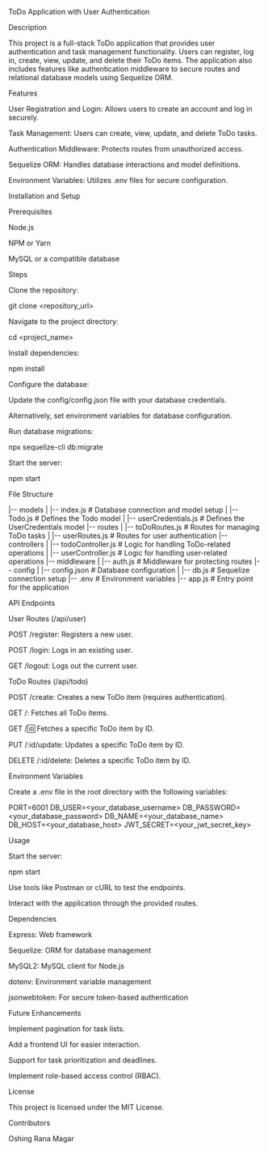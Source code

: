 ToDo Application with User Authentication

Description

This project is a full-stack ToDo application that provides user authentication and task management functionality. Users can register, log in, create, view, update, and delete their ToDo items. The application also includes features like authentication middleware to secure routes and relational database models using Sequelize ORM.

Features

User Registration and Login: Allows users to create an account and log in securely.

Task Management: Users can create, view, update, and delete ToDo tasks.

Authentication Middleware: Protects routes from unauthorized access.

Sequelize ORM: Handles database interactions and model definitions.

Environment Variables: Utilizes .env files for secure configuration.

Installation and Setup

Prerequisites

Node.js

NPM or Yarn

MySQL or a compatible database

Steps

Clone the repository:

git clone <repository_url>

Navigate to the project directory:

cd <project_name>

Install dependencies:

npm install

Configure the database:

Update the config/config.json file with your database credentials.

Alternatively, set environment variables for database configuration.

Run database migrations:

npx sequelize-cli db:migrate

Start the server:

npm start

File Structure

|-- models
|   |-- index.js        # Database connection and model setup
|   |-- Todo.js         # Defines the Todo model
|   |-- userCredentials.js # Defines the UserCredentials model
|-- routes
|   |-- toDoRoutes.js   # Routes for managing ToDo tasks
|   |-- userRoutes.js   # Routes for user authentication
|-- controllers
|   |-- todoController.js # Logic for handling ToDo-related operations
|   |-- userController.js # Logic for handling user-related operations
|-- middleware
|   |-- auth.js         # Middleware for protecting routes
|-- config
|   |-- config.json     # Database configuration
|   |-- db.js           # Sequelize connection setup
|-- .env                # Environment variables
|-- app.js              # Entry point for the application

API Endpoints

User Routes (/api/user)

POST /register: Registers a new user.

POST /login: Logs in an existing user.

GET /logout: Logs out the current user.

ToDo Routes (/api/todo)

POST /create: Creates a new ToDo item (requires authentication).

GET /: Fetches all ToDo items.

GET /:id: Fetches a specific ToDo item by ID.

PUT /:id/update: Updates a specific ToDo item by ID.

DELETE /:id/delete: Deletes a specific ToDo item by ID.

Environment Variables

Create a .env file in the root directory with the following variables:

PORT=6001
DB_USER=<your_database_username>
DB_PASSWORD=<your_database_password>
DB_NAME=<your_database_name>
DB_HOST=<your_database_host>
JWT_SECRET=<your_jwt_secret_key>

Usage

Start the server:

npm start

Use tools like Postman or cURL to test the endpoints.

Interact with the application through the provided routes.

Dependencies

Express: Web framework

Sequelize: ORM for database management

MySQL2: MySQL client for Node.js

dotenv: Environment variable management

jsonwebtoken: For secure token-based authentication

Future Enhancements

Implement pagination for task lists.

Add a frontend UI for easier interaction.

Support for task prioritization and deadlines.

Implement role-based access control (RBAC).

License

This project is licensed under the MIT License.

Contributors

Oshing Rana Magar


